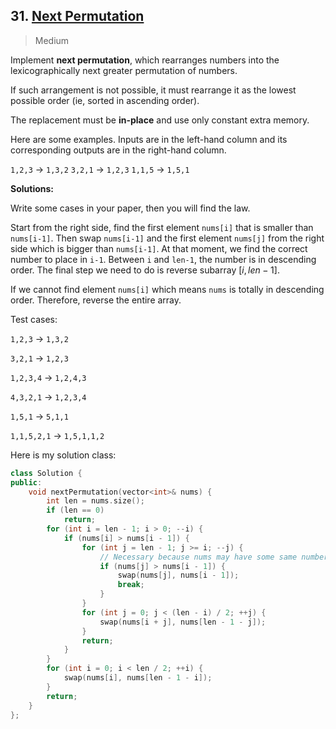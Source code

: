 ## 31. [Next Permutation](https://leetcode.com/problems/next-permutation/)

> Medium

Implement **next permutation**, which rearranges numbers into the lexicographically next greater permutation of numbers.

If such arrangement is not possible, it must rearrange it as the lowest possible order (ie, sorted in ascending order).

The replacement must be **in-place** and use only constant extra memory.

Here are some examples. Inputs are in the left-hand column and its corresponding outputs are in the right-hand column.

`1,2,3` → `1,3,2`
`3,2,1` → `1,2,3`
`1,1,5` → `1,5,1`



**Solutions:**

Write some cases in your paper, then you will find the law.

Start from the right side, find the first element `nums[i]` that is smaller than `nums[i-1]`. Then swap `nums[i-1]` and the first element `nums[j]` from the right side which is bigger than `nums[i-1]`. At that moment, we find the correct number to place in `i-1`. Between `i` and `len-1`, the number is in descending order. The final step we need to do is reverse subarray $[i, len-1]$.

If we cannot find element `nums[i]` which means `nums` is totally in descending order. Therefore, reverse the entire array.

Test cases:

`1,2,3` → `1,3,2`

`3,2,1` → `1,2,3`

`1,2,3,4` → `1,2,4,3`

`4,3,2,1` → `1,2,3,4`

`1,5,1` → `5,1,1`

`1,1,5,2,1` → `1,5,1,1,2`

Here is my solution class:

```c++
class Solution {
public:
	void nextPermutation(vector<int>& nums) {
		int len = nums.size();
		if (len == 0) 
			return;
		for (int i = len - 1; i > 0; --i) {
			if (nums[i] > nums[i - 1]) {
				for (int j = len - 1; j >= i; --j) {
					// Necessary because nums may have some same numbers
					if (nums[j] > nums[i - 1]) {
						swap(nums[j], nums[i - 1]);
						break;
					}
				}
				for (int j = 0; j < (len - i) / 2; ++j) {
					swap(nums[i + j], nums[len - 1 - j]);
				}
				return;
			}
		}
		for (int i = 0; i < len / 2; ++i) {
			swap(nums[i], nums[len - 1 - i]);
		}
		return;
	}
};
```

